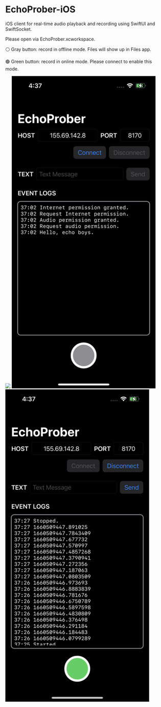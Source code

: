 # EchoProber-iOS

iOS client for real-time audio playback and recording using SwiftUI and SwiftSocket.

Please open via EchoProber.xcworkspace.

⚪ Gray button: record in offline mode. Files will show up in Files app.

🟢 Green button: record in online mode. Please connect to enable this mode.


<img src="https://raw.githubusercontent.com/felixnie/img/master/EchoProber-iOS-01.PNG" width="450">
<img src="https://raw.githubusercontent.com/felixnie/img/master/EchoProber-iOS-02.PNG" width="450">
<img src="https://raw.githubusercontent.com/felixnie/img/master/EchoProber-iOS-03.PNG" width="450">

